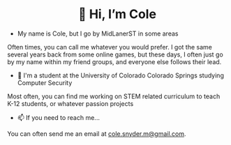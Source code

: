 <h1 style="text-align:center;">👋 Hi, I’m Cole</h1>

- My name is Cole, but I go by MidLanerST in some areas

Often times, you can call me whatever you would prefer. I got the same several years back from some online games, but these days, I often just go by my name within my friend groups, and everyone else follows their lead.


- 🌱 I'm a student at the University of Colorado Colorado Springs studying Computer Security

Most often, you can find me working on STEM related curriculum to teach K-12 students, or whatever passion projects

- 📫 If you need to reach me...


You can often send me an email at cole.snyder.m@gmail.com.

<!---
MidLanerST/MidLanerST is a ✨ special ✨ repository because its `README.md` (this file) appears on your GitHub profile.
You can click the Preview link to take a look at your changes.
--->
